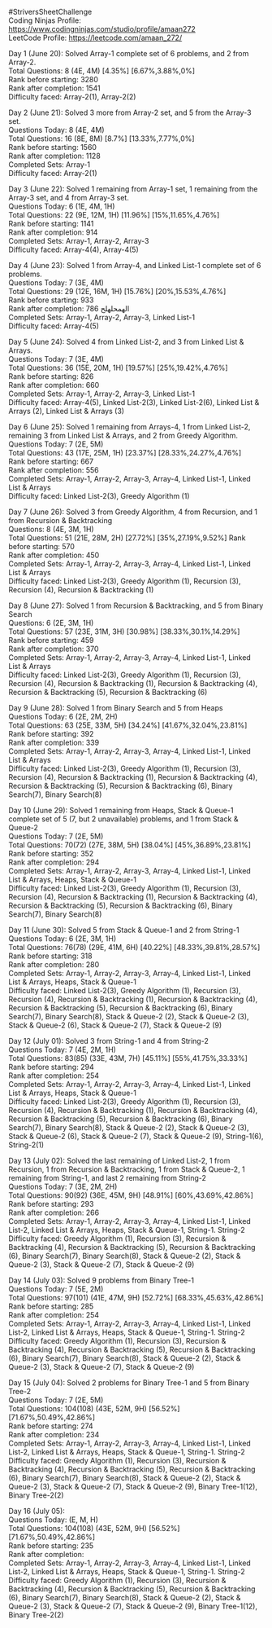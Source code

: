 #StriversSheetChallenge <br>
Coding Ninjas Profile: https://www.codingninjas.com/studio/profile/amaan272 <br>
LeetCode Profile: https://leetcode.com/amaan_272/ <br>

Day 1 (June 20): Solved Array-1 complete set of 6 problems, and 2 from Array-2. <br>
Total Questions: 8 (4E, 4M) [4.35%] [6.67%,3.88%,0%] <br>
Rank before starting: 3280 <br>
Rank after completion: 1541 <br>
Difficulty faced: Array-2(1), Array-2(2) <br>

Day 2 (June 21): Solved 3 more from Array-2 set, and 5 from the Array-3 set. <br>
Questions Today: 8 (4E, 4M) <br>
Total Questions: 16 (8E, 8M) [8.7%] [13.33%,7.77%,0%] <br>
Rank before starting: 1560 <br>
Rank after completion: 1128  <br>
Completed Sets: Array-1 <br>
Difficulty faced: Array-2(1) <br>

Day 3 (June 22): Solved 1 remaining from Array-1 set, 1 remaining from the Array-3 set, and 4 from Array-3 set. <br>
Questions Today: 6 (1E, 4M, 1H) <br>
Total Questions: 22 (9E, 12M, 1H) [11.96%] [15%,11.65%,4.76%] <br>
Rank before starting: 1141 <br>
Rank after completion: 914  <br>
Completed Sets: Array-1, Array-2, Array-3 <br>
Difficulty faced: Array-4(4), Array-4(5) <br>

Day 4 (June 23): Solved 1 from Array-4, and Linked List-1 complete set of 6 problems. <br>
Questions Today: 7 (3E, 4M) <br>
Total Questions: 29 (12E, 16M, 1H) [15.76%] [20%,15.53%,4.76%]<br>
Rank before starting: 933 <br>
Rank after completion: 786 &#1575;&#1604;&#1607;&#1605;&#1581;&#1604;&#1607;&#1604;&#1581; <br>
Completed Sets: Array-1, Array-2, Array-3, Linked List-1 <br>
Difficulty faced: Array-4(5) <br>

Day 5 (June 24): Solved 4 from Linked List-2, and 3 from Linked List & Arrays. <br>
Questions Today: 7 (3E, 4M) <br>
Total Questions: 36 (15E, 20M, 1H) [19.57%] [25%,19.42%,4.76%]<br>
Rank before starting: 826 <br>
Rank after completion: 660 <br>
Completed Sets: Array-1, Array-2, Array-3, Linked List-1 <br>
Difficulty faced: Array-4(5), Linked List-2(3), Linked List-2(6), Linked List & Arrays (2), Linked List & Arrays (3) <br>

Day 6 (June 25): Solved 1 remaining from Arrays-4, 1 from Linked List-2, remaining 3 from Linked List & Arrays, and 2 from Greedy Algorithm. <br>
Questions Today: 7 (2E, 5M) <br>
Total Questions: 43 (17E, 25M, 1H) [23.37%] [28.33%,24.27%,4.76%]<br>
Rank before starting: 667 <br>
Rank after completion: 556 <br>
Completed Sets: Array-1, Array-2, Array-3, Array-4, Linked List-1, Linked List & Arrays <br>
Difficulty faced: Linked List-2(3), Greedy Algorithm (1) <br>

Day 7 (June 26): Solved 3 from Greedy Algorithm, 4 from Recursion, and 1 from Recursion & Backtracking <br>
Questions: 8 (4E, 3M, 1H) <br>
Total Questions: 51 (21E, 28M, 2H) [27.72%] [35%,27.19%,9.52%]
Rank before starting: 570 <br>
Rank after completion: 450 <br>
Completed Sets: Array-1, Array-2, Array-3, Array-4, Linked List-1, Linked List & Arrays <br>
Difficulty faced: Linked List-2(3), Greedy Algorithm (1), Recursion (3), Recursion (4), Recursion & Backtracking (1) <br>

Day 8 (June 27): Solved 1 from Recursion & Backtracking, and 5 from Binary Search <br>
Questions:  6 (2E, 3M, 1H) <br>
Total Questions: 57 (23E, 31M, 3H) [30.98%] [38.33%,30.1%,14.29%]<br>
Rank before starting: 459 <br>
Rank after completion: 370  <br>
Completed Sets: Array-1, Array-2, Array-3, Array-4, Linked List-1, Linked List & Arrays <br>
Difficulty faced: Linked List-2(3), Greedy Algorithm (1), Recursion (3), Recursion (4), Recursion & Backtracking (1), Recursion & Backtracking (4), Recursion & Backtracking (5), Recursion & Backtracking (6)  <br>

Day 9 (June 28): Solved 1 from Binary Search and 5 from Heaps <br>
Questions Today: 6 (2E, 2M, 2H) <br>
Total Questions: 63 (25E, 33M, 5H) [34.24%] [41.67%,32.04%,23.81%]<br>
Rank before starting: 392 <br>
Rank after completion: 339 <br>
Completed Sets: Array-1, Array-2, Array-3, Array-4, Linked List-1, Linked List & Arrays <br>
Difficulty faced: Linked List-2(3), Greedy Algorithm (1), Recursion (3), Recursion (4), Recursion & Backtracking (1), Recursion & Backtracking (4), Recursion & Backtracking (5), Recursion & Backtracking (6), Binary Search(7), Binary Search(8)  <br>

Day 10 (June 29): Solved 1 remaining from Heaps, Stack & Queue-1 complete set of 5 (7, but 2 unavailable) problems, and 1 from Stack & Queue-2 <br> 
Questions Today: 7 (2E, 5M) <br>
Total Questions: 70(72) (27E, 38M, 5H) [38.04%] [45%,36.89%,23.81%]<br>
Rank before starting: 352 <br>
Rank after completion: 294 <br>
Completed Sets: Array-1, Array-2, Array-3, Array-4, Linked List-1, Linked List & Arrays, Heaps, Stack & Queue-1 <br>
Difficulty faced: Linked List-2(3), Greedy Algorithm (1), Recursion (3), Recursion (4), Recursion & Backtracking (1), Recursion & Backtracking (4), Recursion & Backtracking (5), Recursion & Backtracking (6), Binary Search(7), Binary Search(8)  <br>

Day 11 (June 30): Solved 5 from Stack & Queue-1 and 2 from String-1 <br> 
Questions Today: 6 (2E, 3M, 1H) <br>
Total Questions: 76(78) (29E, 41M, 6H) [40.22%] [48.33%,39.81%,28.57%]<br>
Rank before starting: 318 <br>
Rank after completion: 280 <br>
Completed Sets: Array-1, Array-2, Array-3, Array-4, Linked List-1, Linked List & Arrays, Heaps, Stack & Queue-1 <br>
Difficulty faced: Linked List-2(3), Greedy Algorithm (1), Recursion (3), Recursion (4), Recursion & Backtracking (1), Recursion & Backtracking (4), Recursion & Backtracking (5), Recursion & Backtracking (6), Binary Search(7), Binary Search(8), Stack & Queue-2 (2), Stack & Queue-2 (3), Stack & Queue-2 (6), Stack & Queue-2 (7), Stack & Queue-2 (9)  <br>

Day 12 (July 01): Solved 3 from String-1 and 4 from String-2 <br> 
Questions Today: 7 (4E, 2M, 1H) <br>
Total Questions: 83(85) (33E, 43M, 7H) [45.11%] [55%,41.75%,33.33%]<br>
Rank before starting: 294 <br>
Rank after completion: 254 <br>
Completed Sets: Array-1, Array-2, Array-3, Array-4, Linked List-1, Linked List & Arrays, Heaps, Stack & Queue-1 <br>
Difficulty faced: Linked List-2(3), Greedy Algorithm (1), Recursion (3), Recursion (4), Recursion & Backtracking (1), Recursion & Backtracking (4), Recursion & Backtracking (5), Recursion & Backtracking (6), Binary Search(7), Binary Search(8), Stack & Queue-2 (2), Stack & Queue-2 (3), Stack & Queue-2 (6), Stack & Queue-2 (7), Stack & Queue-2 (9), String-1(6), String-2(1)  <br>

Day 13 (July 02): Solved the last remaining of Linked List-2, 1 from Recursion, 1 from Recursion & Backtracking, 1 from Stack & Queue-2, 1 remaining from String-1, and last 2 remaining from String-2 <br> 
Questions Today: 7 (3E, 2M, 2H) <br>
Total Questions: 90(92) (36E, 45M, 9H) [48.91%] [60%,43.69%,42.86%]<br>
Rank before starting: 293 <br>
Rank after completion: 266 <br>
Completed Sets: Array-1, Array-2, Array-3, Array-4, Linked List-1, Linked List-2, Linked List & Arrays, Heaps, Stack & Queue-1, String-1. String-2 <br>
Difficulty faced: Greedy Algorithm (1), Recursion (3), Recursion & Backtracking (4), Recursion & Backtracking (5), Recursion & Backtracking (6), Binary Search(7), Binary Search(8), Stack & Queue-2 (2), Stack & Queue-2 (3), Stack & Queue-2 (7), Stack & Queue-2 (9)  <br>

Day 14 (July 03): Solved 9 problems from Binary Tree-1 <br> 
Questions Today: 7 (5E, 2M) <br>
Total Questions: 97(101) (41E, 47M, 9H) [52.72%] [68.33%,45.63%,42.86%]<br>
Rank before starting: 285 <br>
Rank after completion: 254 <br>
Completed Sets: Array-1, Array-2, Array-3, Array-4, Linked List-1, Linked List-2, Linked List & Arrays, Heaps, Stack & Queue-1, String-1. String-2 <br>
Difficulty faced: Greedy Algorithm (1), Recursion (3), Recursion & Backtracking (4), Recursion & Backtracking (5), Recursion & Backtracking (6), Binary Search(7), Binary Search(8), Stack & Queue-2 (2), Stack & Queue-2 (3), Stack & Queue-2 (7), Stack & Queue-2 (9)  <br>

Day 15 (July 04): Solved 2 problems for Binary Tree-1 and 5 from Binary Tree-2 <br> 
Questions Today: 7 (2E, 5M) <br>
Total Questions: 104(108) (43E, 52M, 9H) [56.52%] [71.67%,50.49%,42.86%]<br>
Rank before starting: 274 <br>
Rank after completion: 234 <br>
Completed Sets: Array-1, Array-2, Array-3, Array-4, Linked List-1, Linked List-2, Linked List & Arrays, Heaps, Stack & Queue-1, String-1. String-2 <br>
Difficulty faced: Greedy Algorithm (1), Recursion (3), Recursion & Backtracking (4), Recursion & Backtracking (5), Recursion & Backtracking (6), Binary Search(7), Binary Search(8), Stack & Queue-2 (2), Stack & Queue-2 (3), Stack & Queue-2 (7), Stack & Queue-2 (9), Binary Tree-1(12), Binary Tree-2(2)  <br>

Day 16 (July 05):  <br> 
Questions Today:  (E, M, H) <br>
Total Questions: 104(108) (43E, 52M, 9H) [56.52%] [71.67%,50.49%,42.86%]<br>
Rank before starting: 235 <br>
Rank after completion:  <br>
Completed Sets: Array-1, Array-2, Array-3, Array-4, Linked List-1, Linked List-2, Linked List & Arrays, Heaps, Stack & Queue-1, String-1. String-2 <br>
Difficulty faced: Greedy Algorithm (1), Recursion (3), Recursion & Backtracking (4), Recursion & Backtracking (5), Recursion & Backtracking (6), Binary Search(7), Binary Search(8), Stack & Queue-2 (2), Stack & Queue-2 (3), Stack & Queue-2 (7), Stack & Queue-2 (9), Binary Tree-1(12), Binary Tree-2(2)  <br>
